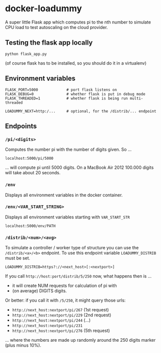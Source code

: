 # docker-loadummy

A super little Flask app which computes pi to the nth number
to simulate CPU load to test autoscaling on the cloud provider.


## Testing the flask app locally

    python flask_app.py

(of course flask has to be installed, so you should do it in a virtualenv)


## Environment variables

    FLASK_PORT=5000             # port flask listens on
    FLASK_DEBUG=0               # whether flask is put in debug mode
    FLASK_THREADED=1            # whether flask is being run multi-threaded

    LOADUMMY_NEXT=http:/...     # optional, for the /distrib/... endpoint


## Endpoints


### `/pi/<digits>`

Computes the number pi with the number of digits given. So ...

    localhost:5000/pi/5000

... will compute pi until 5000 digits. On a MacBook Air 2012 100.000 digits will take about 20 seconds.


### `/env`

Displays all environment variables in the docker container.


### `/env/<VAR_START_STRING>`

Displays all environment variables starting with `VAR_START_STR`

    localhost:5000/env/PATH


### `/distrib/<num>/<avg>`

To simulate a controller / worker type of structure you can use the `/distrib/<a>/<b>` endpoint. To use this endpoint variable `LOADUMMY_DISTRIB` must be set.

    LOADUMMY_DISTRIB=https?://<next_host>[:<nextport>]

If you call `http://host:port/distrib/5/250` now, what happens then is ...

* it will create NUM requests for calculation of pi with
* (on average) DIGITS digits.

Or better: if you call it with `/5/250`, it might query those urls:

* `http://next_host:nextport/pi/267` (1st request)
* `http://next_host:nextport/pi/229` (2nd request)
* `http://next_host:nextport/pi/244` (...)
* `http://next_host:nextport/pi/231`
* `http://next_host:nextport/pi/276` (5th request)

... where the numbers are made up randomly around the 250 digits marker (plus minus 10%).
